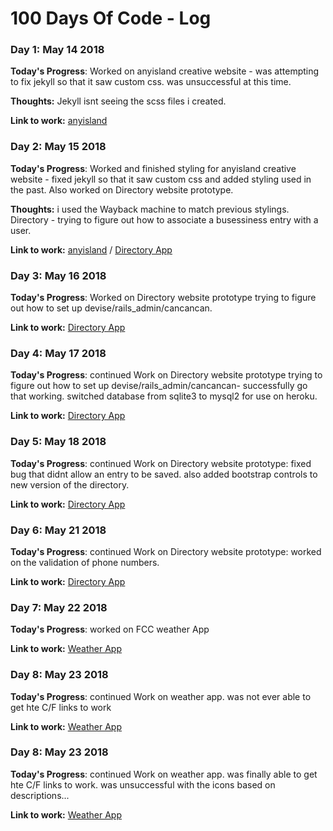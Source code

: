 # 100 Days Of Code - Log

### Day 1: May 14 2018


**Today's Progress**: Worked on anyisland creative website - was attempting to fix jekyll so that it saw custom css. was unsuccessful at this time.

**Thoughts:** Jekyll isnt seeing the scss files i created.

**Link to work:** [anyisland](http://www.anyisland.com)



### Day 2: May 15 2018


**Today's Progress**: Worked and finished styling for anyisland creative website - fixed jekyll so that it saw custom css and added styling used in the past. Also worked on Directory website prototype.

**Thoughts:** i used the Wayback machine to match previous stylings. Directory - trying to figure out how to associate a busessiness entry with a user.

**Link to work:** [anyisland](http://www.anyisland.com) / [Directory App](https://anyisland-directory.herokuapp.com/)


  ### Day 3: May 16 2018


**Today's Progress**: Worked on Directory website prototype trying to figure out how to set up devise/rails_admin/cancancan.

**Link to work:** [Directory App](https://anyisland-directory.herokuapp.com/)

 ### Day 4: May 17 2018


**Today's Progress**: continued Work on Directory website prototype trying to figure out how to set up devise/rails_admin/cancancan- successfully go that working. switched database from sqlite3 to mysql2 for use on heroku.

**Link to work:** [Directory App](https://anyisland-directory.herokuapp.com/)

### Day 5: May 18 2018


**Today's Progress**: continued Work on Directory website prototype: fixed bug that didnt allow an entry to be saved. also added bootstrap controls to new version of the directory.

**Link to work:** [Directory App](https://anyisland-directory.herokuapp.com/)

### Day 6: May 21 2018


**Today's Progress**: continued Work on Directory website prototype: worked on the validation of phone numbers.

**Link to work:** [Directory App](https://anyisland-directory.herokuapp.com/)

### Day 7: May 22 2018


**Today's Progress**: worked on FCC weather App 

**Link to work:** [Weather App](https://jsfiddle.net/sensoph/b63nvm6u/34/)

### Day 8: May 23 2018


**Today's Progress**: continued Work on weather app. was not ever able to get hte C/F links to work

**Link to work:** [Weather App](https://jsfiddle.net/sensoph/b63nvm6u/65/)

  ### Day 8: May 23 2018


**Today's Progress**: continued Work on weather app. was finally able to get hte C/F links to work. was unsuccessful with the icons based on descriptions...

**Link to work:** [Weather App](https://jsfiddle.net/sensoph/b63nvm6u/79/)

  
  